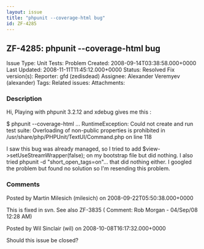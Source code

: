 ```yaml
---
layout: issue
title: "phpunit --coverage-html bug"
id: ZF-4285
---
```


ZF-4285: phpunit --coverage-html bug
------------------------------------

 Issue Type: Unit Tests: Problem Created: 2008-09-14T03:38:58.000+0000 Last Updated: 2008-11-11T11:45:12.000+0000 Status: Resolved Fix version(s): 
 Reporter:  gfd (zedisdead)  Assignee:  Alexander Veremyev (alexander)  Tags: 
 Related issues: 
 Attachments: 
### Description

Hi, Playing with phpunit 3.2.12 and xdebug gives me this :

$ phpunit --coverage-html ... RuntimeException: Could not create and run test suite: Overloading of non-public properties is prohibited in /usr/share/php/PHPUnit/TextUI/Command.php on line 118

I saw this bug was already managed, so I tried to add $view->setUseStreamWrapper(false); on my bootstrap file but did nothing. I also tried phpunit -d "short\_open\_tags=on"... that did nothing either. I googled the problem but found no solution so I'm resending this problem.

 

 

### Comments

Posted by Martin Milesich (milesich) on 2008-09-22T05:50:38.000+0000

This is fixed in svn. See also ZF-3835 ( Comment: Rob Morgan - 04/Sep/08 12:28 AM)

 

 

Posted by Wil Sinclair (wil) on 2008-10-08T16:17:32.000+0000

Should this issue be closed?

 

 